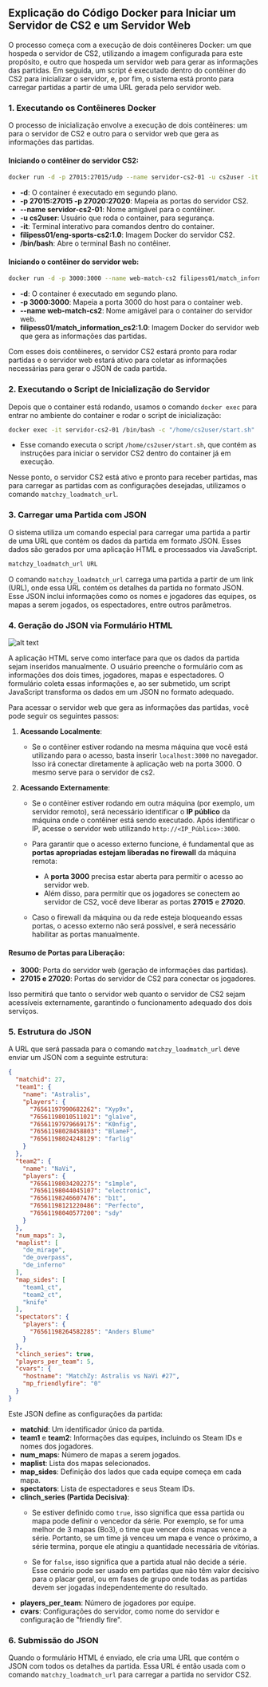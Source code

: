 
## Explicação do Código Docker para Iniciar um Servidor de CS2 e um Servidor Web
O processo começa com a execução de dois contêineres Docker: um que hospeda o servidor de CS2, utilizando a imagem configurada para este propósito, e outro que hospeda um servidor web para gerar as informações das partidas. Em seguida, um script é executado dentro do contêiner do CS2 para inicializar o servidor, e, por fim, o sistema está pronto para carregar partidas a partir de uma URL gerada pelo servidor web.

### 1. Executando os Contêineres Docker

O processo de inicialização envolve a execução de dois contêineres: um para o servidor de CS2 e outro para o servidor web que gera as informações das partidas.

#### Iniciando o contêiner do servidor CS2:

```bash
docker run -d -p 27015:27015/udp --name servidor-cs2-01 -u cs2user -it filipess01/cs2-server /bin/bash
```

- **-d**: O container é executado em segundo plano.
- **-p 27015:27015 -p 27020:27020**: Mapeia as portas do servidor CS2.
- **--name servidor-cs2-01**: Nome amigável para o contêiner.
- **-u cs2user**: Usuário que roda o container, para segurança.
- **-it**: Terminal interativo para comandos dentro do container.
- **filipess01/eng-sports-cs2:1.0**: Imagem Docker do servidor CS2.
- **/bin/bash**: Abre o terminal Bash no contêiner.

#### Iniciando o contêiner do servidor web:

```bash
docker run -d -p 3000:3000 --name web-match-cs2 filipess01/match_information_cs2:1.0
```

- **-d**: O container é executado em segundo plano.
- **-p 3000:3000**: Mapeia a porta 3000 do host para o container web.
- **--name web-match-cs2**: Nome amigável para o container do servidor web.
- **filipess01/match_information_cs2:1.0**: Imagem Docker do servidor web que gera as informações das partidas.

Com esses dois contêineres, o servidor CS2 estará pronto para rodar partidas e o servidor web estará ativo para coletar as informações necessárias para gerar o JSON de cada partida.

### 2. Executando o Script de Inicialização do Servidor

Depois que o container está rodando, usamos o comando `docker exec` para entrar no ambiente do container e rodar o script de inicialização:

```bash
docker exec -it servidor-cs2-01 /bin/bash -c "/home/cs2user/start.sh"
```

- Esse comando executa o script `/home/cs2user/start.sh`, que contém as instruções para iniciar o servidor CS2 dentro do container já em execução.

Nesse ponto, o servidor CS2 está ativo e pronto para receber partidas, mas para carregar as partidas com as configurações desejadas, utilizamos o comando `matchzy_loadmatch_url`.

### 3. Carregar uma Partida com JSON

O sistema utiliza um comando especial para carregar uma partida a partir de uma URL que contém os dados da partida em formato JSON. Esses dados são gerados por uma aplicação HTML e processados via JavaScript.

```bash
matchzy_loadmatch_url URL
```

O comando `matchzy_loadmatch_url` carrega uma partida a partir de um link (URL), onde essa URL contém os detalhes da partida no formato JSON. Esse JSON inclui informações como os nomes e jogadores das equipes, os mapas a serem jogados, os espectadores, entre outros parâmetros.

### 4. Geração do JSON via Formulário HTML
![alt text](https://cdn.discordapp.com/attachments/753744531085852683/1286169904420225125/image.png?ex=66ecee91&is=66eb9d11&hm=0a70a9d66e6257bb62de659a5fade3c42a570a3113dedfe156ec4853df1e94a7&)

A aplicação HTML serve como interface para que os dados da partida sejam inseridos manualmente. O usuário preenche o formulário com as informações dos dois times, jogadores, mapas e espectadores. O formulário coleta essas informações e, ao ser submetido, um script JavaScript transforma os dados em um JSON no formato adequado.

Para acessar o servidor web que gera as informações das partidas, você pode seguir os seguintes passos:

1. **Acessando Localmente**: 
   - Se o contêiner estiver rodando na mesma máquina que você está utilizando para o acesso, basta inserir `localhost:3000` no navegador. Isso irá conectar diretamente à aplicação web na porta 3000. O mesmo serve para o servidor de cs2.

2. **Acessando Externamente**:
   - Se o contêiner estiver rodando em outra máquina (por exemplo, um servidor remoto), será necessário identificar o **IP público** da máquina onde o contêiner está sendo executado. Após identificar o IP, acesse o servidor web utilizando `http://<IP_Público>:3000`.
   
   - Para garantir que o acesso externo funcione, é fundamental que as **portas apropriadas estejam liberadas no firewall** da máquina remota:
     - A **porta 3000** precisa estar aberta para permitir o acesso ao servidor web.
     - Além disso, para permitir que os jogadores se conectem ao servidor de CS2, você deve liberar as portas **27015** e **27020**.
   
   - Caso o firewall da máquina ou da rede esteja bloqueando essas portas, o acesso externo não será possível, e será necessário habilitar as portas manualmente.

#### Resumo de Portas para Liberação:
- **3000**: Porta do servidor web (geração de informações das partidas).
- **27015 e 27020**: Portas do servidor de CS2 para conectar os jogadores.

Isso permitirá que tanto o servidor web quanto o servidor de CS2 sejam acessíveis externamente, garantindo o funcionamento adequado dos dois serviços.

### 5. Estrutura do JSON

A URL que será passada para o comando `matchzy_loadmatch_url` deve enviar um JSON com a seguinte estrutura:

```json
{
  "matchid": 27,
  "team1": {
    "name": "Astralis",
    "players": {
      "76561197990682262": "Xyp9x",
      "76561198010511021": "gla1ve",
      "76561197979669175": "K0nfig",
      "76561198028458803": "BlameF",
      "76561198024248129": "farlig"
    }
  },
  "team2": {
    "name": "NaVi",
    "players": {
      "76561198034202275": "s1mple",
      "76561198044045107": "electronic",
      "76561198246607476": "b1t",
      "76561198121220486": "Perfecto",
      "76561198040577200": "sdy"
    }
  },
  "num_maps": 3,
  "maplist": [
    "de_mirage",
    "de_overpass",
    "de_inferno"
  ],
  "map_sides": [
    "team1_ct",
    "team2_ct",
    "knife"
  ],
  "spectators": {
    "players": {
      "76561198264582285": "Anders Blume"
    }
  },
  "clinch_series": true,
  "players_per_team": 5,
  "cvars": {
    "hostname": "MatchZy: Astralis vs NaVi #27",
    "mp_friendlyfire": "0"
  }
}
```

Este JSON define as configurações da partida:
- **matchid**: Um identificador único da partida.
- **team1** e **team2**: Informações das equipes, incluindo os Steam IDs e nomes dos jogadores.
- **num_maps**: Número de mapas a serem jogados.
- **maplist**: Lista dos mapas selecionados.
- **map_sides**: Definição dos lados que cada equipe começa em cada mapa.
- **spectators**: Lista de espectadores e seus Steam IDs.
- **clinch_series (Partida Decisiva)**:
  - Se estiver definido como `true`, isso significa que essa partida ou mapa pode definir o vencedor da série. Por exemplo, se for uma melhor de 3 mapas (Bo3), o time que vencer dois mapas vence a série. Portanto, se um time já venceu um mapa e vence o próximo, a série termina, porque ele atingiu a quantidade necessária de vitórias.

  - Se for `false`, isso significa que a partida atual não decide a série. Esse cenário pode ser usado em partidas que não têm valor decisivo para o placar geral, ou em fases de grupo onde todas as partidas devem ser jogadas independentemente do resultado.
- **players_per_team**: Número de jogadores por equipe.
- **cvars**: Configurações do servidor, como nome do servidor e configuração de "friendly fire".

### 6. Submissão do JSON

Quando o formulário HTML é enviado, ele cria uma URL que contém o JSON com todos os detalhes da partida. Essa URL é então usada com o comando `matchzy_loadmatch_url` para carregar a partida no servidor CS2.
